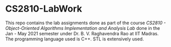 # CS2810-LabWork

This repo contains the lab assignments done as part of the course _CS2810 - Object-Oriented Algorithms Implementation and Analysis Lab_ done in the Jan - May 2021 semester under Dr.  B. V. Raghavendra Rao at IIT Madras. The programming language used is C++. STL is extensively used.
